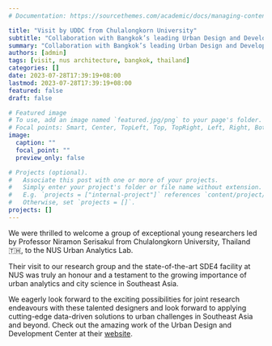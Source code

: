 ```yaml
---
# Documentation: https://sourcethemes.com/academic/docs/managing-content/

title: "Visit by UDDC from Chulalongkorn University"
subtitle: "Collaboration with Bangkok’s leading Urban Design and Development Center."
summary: "Collaboration with Bangkok’s leading Urban Design and Development Center."
authors: [admin]
tags: [visit, nus architecture, bangkok, thailand]
categories: []
date: 2023-07-28T17:39:19+08:00
lastmod: 2023-07-28T17:39:19+08:00
featured: false
draft: false

# Featured image
# To use, add an image named `featured.jpg/png` to your page's folder.
# Focal points: Smart, Center, TopLeft, Top, TopRight, Left, Right, BottomLeft, Bottom, BottomRight.
image:
  caption: ""
  focal_point: ""
  preview_only: false

# Projects (optional).
#   Associate this post with one or more of your projects.
#   Simply enter your project's folder or file name without extension.
#   E.g. `projects = ["internal-project"]` references `content/project/deep-learning/index.md`.
#   Otherwise, set `projects = []`.
projects: []
---
```


We were thrilled to welcome a group of exceptional young researchers led by Professor Niramon Serisakul from Chulalongkorn University, Thailand 🇹🇭, to the NUS Urban Analytics Lab.

Their visit to our research group and the state-of-the-art SDE4 facility at NUS was truly an honour and a testament to the growing importance of urban analytics and city science in Southeast Asia.

We eagerly look forward to the exciting possibilities for joint research endeavours with these talented designers and look forward to applying cutting-edge data-driven solutions to urban challenges in Southeast Asia and beyond.
Check out the amazing work of the Urban Design and Development Center at their [website](https://www.uddc.net/).

